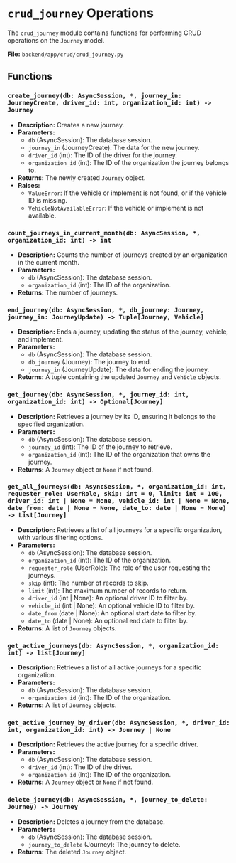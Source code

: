 # `crud_journey` Operations

The `crud_journey` module contains functions for performing CRUD operations on the `Journey` model.

**File:** `backend/app/crud/crud_journey.py`

## Functions

### `create_journey(db: AsyncSession, *, journey_in: JourneyCreate, driver_id: int, organization_id: int) -> Journey`

*   **Description:** Creates a new journey.
*   **Parameters:**
    *   `db` (AsyncSession): The database session.
    *   `journey_in` (JourneyCreate): The data for the new journey.
    *   `driver_id` (int): The ID of the driver for the journey.
    *   `organization_id` (int): The ID of the organization the journey belongs to.
*   **Returns:** The newly created `Journey` object.
*   **Raises:**
    *   `ValueError`: If the vehicle or implement is not found, or if the vehicle ID is missing.
    *   `VehicleNotAvailableError`: If the vehicle or implement is not available.

### `count_journeys_in_current_month(db: AsyncSession, *, organization_id: int) -> int`

*   **Description:** Counts the number of journeys created by an organization in the current month.
*   **Parameters:**
    *   `db` (AsyncSession): The database session.
    *   `organization_id` (int): The ID of the organization.
*   **Returns:** The number of journeys.

### `end_journey(db: AsyncSession, *, db_journey: Journey, journey_in: JourneyUpdate) -> Tuple[Journey, Vehicle]`

*   **Description:** Ends a journey, updating the status of the journey, vehicle, and implement.
*   **Parameters:**
    *   `db` (AsyncSession): The database session.
    *   `db_journey` (Journey): The journey to end.
    *   `journey_in` (JourneyUpdate): The data for ending the journey.
*   **Returns:** A tuple containing the updated `Journey` and `Vehicle` objects.

### `get_journey(db: AsyncSession, *, journey_id: int, organization_id: int) -> Optional[Journey]`

*   **Description:** Retrieves a journey by its ID, ensuring it belongs to the specified organization.
*   **Parameters:**
    *   `db` (AsyncSession): The database session.
    *   `journey_id` (int): The ID of the journey to retrieve.
    *   `organization_id` (int): The ID of the organization that owns the journey.
*   **Returns:** A `Journey` object or `None` if not found.

### `get_all_journeys(db: AsyncSession, *, organization_id: int, requester_role: UserRole, skip: int = 0, limit: int = 100, driver_id: int | None = None, vehicle_id: int | None = None, date_from: date | None = None, date_to: date | None = None) -> List[Journey]`

*   **Description:** Retrieves a list of all journeys for a specific organization, with various filtering options.
*   **Parameters:**
    *   `db` (AsyncSession): The database session.
    *   `organization_id` (int): The ID of the organization.
    *   `requester_role` (UserRole): The role of the user requesting the journeys.
    *   `skip` (int): The number of records to skip.
    *   `limit` (int): The maximum number of records to return.
    *   `driver_id` (int | None): An optional driver ID to filter by.
    *   `vehicle_id` (int | None): An optional vehicle ID to filter by.
    *   `date_from` (date | None): An optional start date to filter by.
    *   `date_to` (date | None): An optional end date to filter by.
*   **Returns:** A list of `Journey` objects.

### `get_active_journeys(db: AsyncSession, *, organization_id: int) -> list[Journey]`

*   **Description:** Retrieves a list of all active journeys for a specific organization.
*   **Parameters:**
    *   `db` (AsyncSession): The database session.
    *   `organization_id` (int): The ID of the organization.
*   **Returns:** A list of `Journey` objects.

### `get_active_journey_by_driver(db: AsyncSession, *, driver_id: int, organization_id: int) -> Journey | None`

*   **Description:** Retrieves the active journey for a specific driver.
*   **Parameters:**
    *   `db` (AsyncSession): The database session.
    *   `driver_id` (int): The ID of the driver.
    *   `organization_id` (int): The ID of the organization.
*   **Returns:** A `Journey` object or `None` if not found.

### `delete_journey(db: AsyncSession, *, journey_to_delete: Journey) -> Journey`

*   **Description:** Deletes a journey from the database.
*   **Parameters:**
    *   `db` (AsyncSession): The database session.
    *   `journey_to_delete` (Journey): The journey to delete.
*   **Returns:** The deleted `Journey` object.
